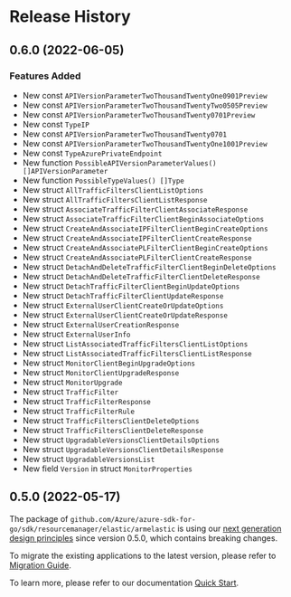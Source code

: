 # Release History

## 0.6.0 (2022-06-05)
### Features Added

- New const `APIVersionParameterTwoThousandTwentyOne0901Preview`
- New const `APIVersionParameterTwoThousandTwentyTwo0505Preview`
- New const `APIVersionParameterTwoThousandTwenty0701Preview`
- New const `TypeIP`
- New const `APIVersionParameterTwoThousandTwenty0701`
- New const `APIVersionParameterTwoThousandTwentyOne1001Preview`
- New const `TypeAzurePrivateEndpoint`
- New function `PossibleAPIVersionParameterValues() []APIVersionParameter`
- New function `PossibleTypeValues() []Type`
- New struct `AllTrafficFiltersClientListOptions`
- New struct `AllTrafficFiltersClientListResponse`
- New struct `AssociateTrafficFilterClientAssociateResponse`
- New struct `AssociateTrafficFilterClientBeginAssociateOptions`
- New struct `CreateAndAssociateIPFilterClientBeginCreateOptions`
- New struct `CreateAndAssociateIPFilterClientCreateResponse`
- New struct `CreateAndAssociatePLFilterClientBeginCreateOptions`
- New struct `CreateAndAssociatePLFilterClientCreateResponse`
- New struct `DetachAndDeleteTrafficFilterClientBeginDeleteOptions`
- New struct `DetachAndDeleteTrafficFilterClientDeleteResponse`
- New struct `DetachTrafficFilterClientBeginUpdateOptions`
- New struct `DetachTrafficFilterClientUpdateResponse`
- New struct `ExternalUserClientCreateOrUpdateOptions`
- New struct `ExternalUserClientCreateOrUpdateResponse`
- New struct `ExternalUserCreationResponse`
- New struct `ExternalUserInfo`
- New struct `ListAssociatedTrafficFiltersClientListOptions`
- New struct `ListAssociatedTrafficFiltersClientListResponse`
- New struct `MonitorClientBeginUpgradeOptions`
- New struct `MonitorClientUpgradeResponse`
- New struct `MonitorUpgrade`
- New struct `TrafficFilter`
- New struct `TrafficFilterResponse`
- New struct `TrafficFilterRule`
- New struct `TrafficFiltersClientDeleteOptions`
- New struct `TrafficFiltersClientDeleteResponse`
- New struct `UpgradableVersionsClientDetailsOptions`
- New struct `UpgradableVersionsClientDetailsResponse`
- New struct `UpgradableVersionsList`
- New field `Version` in struct `MonitorProperties`


## 0.5.0 (2022-05-17)

The package of `github.com/Azure/azure-sdk-for-go/sdk/resourcemanager/elastic/armelastic` is using our [next generation design principles](https://azure.github.io/azure-sdk/general_introduction.html) since version 0.5.0, which contains breaking changes.

To migrate the existing applications to the latest version, please refer to [Migration Guide](https://aka.ms/azsdk/go/mgmt/migration).

To learn more, please refer to our documentation [Quick Start](https://aka.ms/azsdk/go/mgmt).